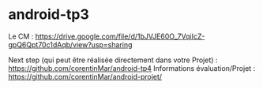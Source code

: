# android-tp3

Le CM : https://drive.google.com/file/d/1bJVJE60O_7VqiIcZ-gpQ6Qpt70c1dAqb/view?usp=sharing

Next step (qui peut être réalisée directement dans votre Projet) : https://github.com/corentinMar/android-tp4
Informations évaluation/Projet : https://github.com/corentinMar/android-projet/
